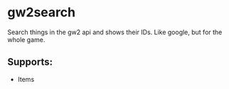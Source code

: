 # gw2search

Search things in the gw2 api and shows their IDs. Like google, but for the whole game.

## Supports:

- Items
